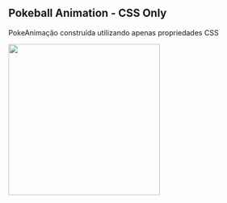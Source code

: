 Pokeball Animation - CSS Only
-------

PokeAnimação construída utilizando apenas propriedades CSS

<img src="https://media3.giphy.com/media/99NkhK7Jf5wcfqjySu/giphy.gif" width="300" height="300"/>
